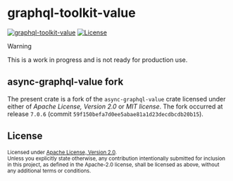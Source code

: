 # graphql-toolkit-value

[![graphql-toolkit-value](https://img.shields.io/crates/v/graphql-toolkit-value)](https://crates.io/crates/graphql-toolkit-value)
[![License](https://img.shields.io/badge/License-Apache_2.0-blue.svg)](./LICENSE)

> [!Warning]
> This is a work in progress and is not ready for production use.

## async-graphql-value fork

The present crate is a fork of the `async-graphql-value` crate licensed under either of _Apache License, Version 2.0_
or _MIT license_. The fork occurred at release `7.0.6` (commit `59f150befa7d0ee5abae81a1d23decdbcdb20b15`).

## License

<sup>
Licensed under <a href="LICENSE">Apache License, Version 2.0</a>.
</sup>

<br>

<sub>
Unless you explicitly state otherwise, any contribution intentionally submitted
for inclusion in this project, as defined in the Apache-2.0 license, shall be 
licensed as above, without any additional terms or conditions.
</sub>
